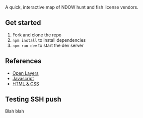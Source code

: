 A quick, interactive map of NDOW hunt and fish license vendors.

## Get started

1. Fork and clone the repo
2. `npm install` to install dependencies
3. `npm run dev` to start the dev server

## References

* [Open Layers](https://openlayers.org)
* [Javascript](https://www.freecodecamp.org/learn/responsive-web-design/#basic-html-and-html5)
* [HTML & CSS](https://www.freecodecamp.org/learn/javascript-algorithms-and-data-structures/#basic-javascript)

## Testing SSH push

Blah blah